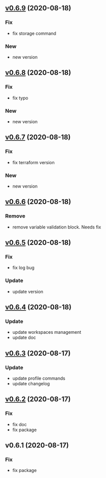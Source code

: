 
<a name="v0.6.9"></a>
## [v0.6.9](https://github.com/recarnot/awstfy_cli/compare/v0.6.8...v0.6.9) (2020-08-18)

### Fix

* fix storage command

### New

* new version


<a name="v0.6.8"></a>
## [v0.6.8](https://github.com/recarnot/awstfy_cli/compare/v0.6.7...v0.6.8) (2020-08-18)

### Fix

* fix typo

### New

* new version


<a name="v0.6.7"></a>
## [v0.6.7](https://github.com/recarnot/awstfy_cli/compare/v0.6.6...v0.6.7) (2020-08-18)

### Fix

* fix terraform version

### New

* new version


<a name="v0.6.6"></a>
## [v0.6.6](https://github.com/recarnot/awstfy_cli/compare/v0.6.5...v0.6.6) (2020-08-18)

### Remove

* remove variable validation block. Needs fix


<a name="v0.6.5"></a>
## [v0.6.5](https://github.com/recarnot/awstfy_cli/compare/v0.6.4...v0.6.5) (2020-08-18)

### Fix

* fix log bug

### Update

* update version


<a name="v0.6.4"></a>
## [v0.6.4](https://github.com/recarnot/awstfy_cli/compare/v0.6.3...v0.6.4) (2020-08-18)

### Update

* update workspaces management
* update doc


<a name="v0.6.3"></a>
## [v0.6.3](https://github.com/recarnot/awstfy_cli/compare/v0.6.2...v0.6.3) (2020-08-17)

### Update

* update profile commands
* update changelog


<a name="v0.6.2"></a>
## [v0.6.2](https://github.com/recarnot/awstfy_cli/compare/v0.6.1...v0.6.2) (2020-08-17)

### Fix

* fix doc
* fix package


<a name="v0.6.1"></a>
## v0.6.1 (2020-08-17)

### Fix

* fix package

